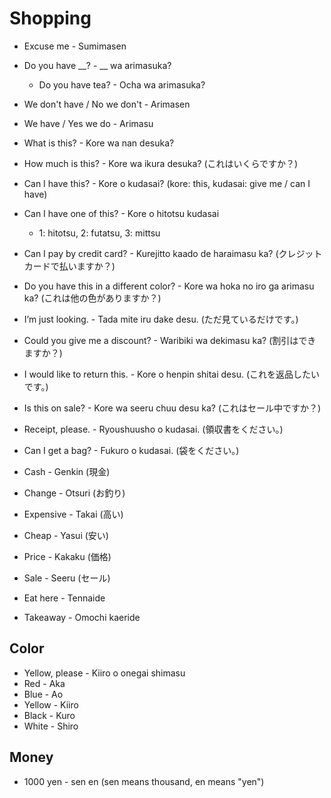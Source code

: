 # Shopping
- Excuse me - Sumimasen
- Do you have __? - __ wa arimasuka?
  - Do you have tea? - Ocha wa arimasuka?
- We don't have / No we don't - Arimasen
- We have / Yes we do - Arimasu
- What is this? - Kore wa nan desuka?
- How much is this? - Kore wa ikura desuka? (これはいくらですか？)
- Can I have this? - Kore o kudasai? (kore: this, kudasai: give me / can I have)
- Can I have one of this? - Kore o hitotsu kudasai
  - 1: hitotsu, 2: futatsu, 3: mittsu
- Can I pay by credit card? - Kurejitto kaado de haraimasu ka? (クレジットカードで払いますか？)
- Do you have this in a different color? - Kore wa hoka no iro ga arimasu ka? (これは他の色がありますか？)
- I’m just looking. - Tada mite iru dake desu. (ただ見ているだけです。)
- Could you give me a discount? - Waribiki wa dekimasu ka? (割引はできますか？)
- I would like to return this. - Kore o henpin shitai desu. (これを返品したいです。)
- Is this on sale? - Kore wa seeru chuu desu ka? (これはセール中ですか？)
- Receipt, please. - Ryoushuusho o kudasai. (領収書をください。)
- Can I get a bag? - Fukuro o kudasai. (袋をください。)
- Cash - Genkin (現金)
- Change - Otsuri (お釣り)
- Expensive - Takai (高い)
- Cheap - Yasui (安い)
- Price - Kakaku (価格)
- Sale - Seeru (セール)

- Eat here - Tennaide
- Takeaway - Omochi kaeride

## Color
- Yellow, please - Kiiro o onegai shimasu
- Red - Aka
- Blue - Ao
- Yellow - Kiiro
- Black - Kuro
- White - Shiro

## Money
- 1000 yen - sen en (sen means thousand, en means "yen")

